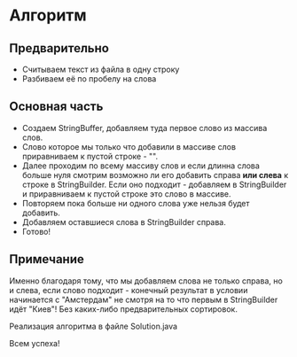 # Алгоритм

## Предварительно

  * Считываем текст из файла в одну строку
  * Разбиваем её по пробелу на слова

## Основная часть

  * Создаем StringBuffer, добавляем туда первое слово из массива слов.
  * Слово которое мы только что добавили в массиве слов приравниваем к пустой строке - "".
  * Далее проходим по всему массиву слов и если длинна слова больше нуля смотрим возможно ли его добавить справа __или слева__ к строке в StringBuilder. Если оно подходит - добавляем в StringBuilder и приравниваем к пустой строке это слово в массиве.
  * Повторяем пока больше ни одного слова уже нельзя будет добавить.
  * Добавляем оставшиеся слова в StringBuilder справа.
  * Готово!

## Примечание

Именно благодаря тому, что мы добавляем слова не только справа, но и слева, если слово подходит - конечный результат в условии начинается с "Амстердам" не смотря на то что первым в StringBuilder идёт "Киев"! Без каких-либо предварительных сортировок.

Реализация алгоритма в файле Solution.java

Всем успеха!

